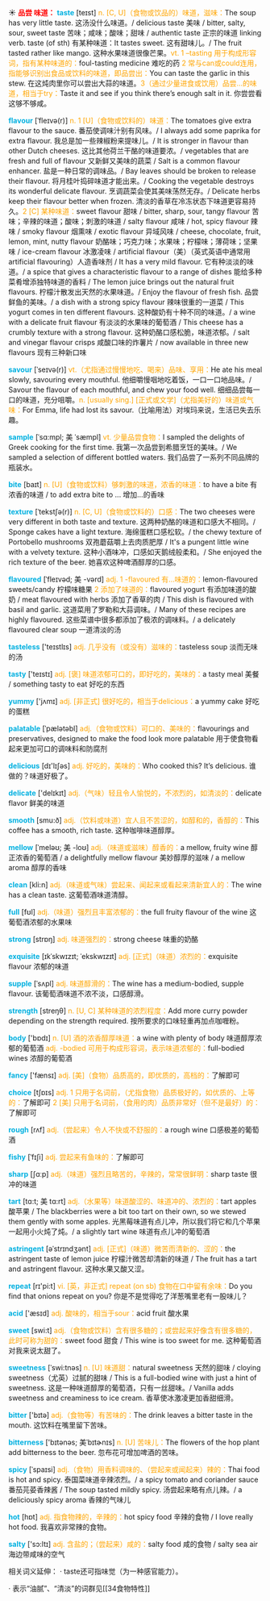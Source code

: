 ☀ <font color="red">**品尝 味道：**</font>
<font color="sky blue">**taste**</font> [teɪst] 
<font color="orange">n. [C, U]（食物或饮品的）味道，滋味：</font>The soup has very little taste. 这汤没什么味道。/ delicious taste 美味 / bitter, salty, sour, sweet taste 苦味；咸味；酸味；甜味 / authentic taste 正宗的味道 linking verb. taste (of sth) 有某种味道：</font>It tastes sweet. 这有甜味儿。/ The fruit tasted rather like mango. 这种水果味道很像芒果。<font color="orange">vt. 1 –tasting 用于构成形容词，指有某种味道的：</font>foul-tasting medicine 难吃的药 <font color="orange">2 常与can或could连用，指能够识别出食品或饮料的味道，即品尝出：</font>You can taste the garlic in this stew. 在这炖肉里你可以尝出大蒜的味道。<font color="orange">3（通过少量进食或饮用）品尝…的味道，相当于try：</font>Taste it and see if you think there’s enough salt in it. 你尝尝看这够不够咸。
           
<font color="sky blue">**flavour**</font> [ˈfleɪvə(r)]
<font color="orange">n. 1 [U]（食物或饮料的）味道：</font>The tomatoes give extra flavour to the sauce. 番茄使调味汁别有风味。/ I always add some paprika for extra flavour. 我总是加一些辣椒粉来提味儿。/ It is stronger in flavour than other Dutch cheeses. 这比其他荷兰干酪的味道要浓。/ vegetables that are fresh and full of flavour 又新鲜又美味的蔬菜 / Salt is a common flavour enhancer. 盐是一种日常的调味品。/ Bay leaves should be broken to release their flavour. 将月桂叶捣碎味道才能出来。/ Cooking the vegetable destroys its wonderful delicate flavour. 烹调蔬菜会使其美味荡然无存。/ Delicate herbs keep their flavour better when frozen. 清淡的香草在冷冻状态下味道更容易持久。<font color="orange">2 [C] 某种味道：</font>sweet flavour 甜味 / bitter, sharp, sour, tangy flavour 苦味；辛辣的味道；酸味；刺激的味道 / salty flavour 咸味 / hot, spicy flavour 辣味 / smoky flavour 烟熏味 / exotic flavour 异域风味 / cheese, chocolate, fruit, lemon, mint, nutty flavour 奶酪味；巧克力味；水果味；柠檬味；薄荷味；坚果味 / ice-cream flavour 冰激凌味 / artificial flavour（美）（英式英语中通常用artificial flavouring）人造香味剂 / It has a very mild flavour. 它有种淡淡的味道。/ a spice that gives a characteristic flavour to a range of dishes 能给多种菜肴增添独特味道的香料 / The lemon juice brings out the natural fruit flavours. 柠檬汁散发出天然的水果味道。/ Enjoy the flavour of fresh fish. 品尝鲜鱼的美味。/ a dish with a strong spicy flavour 辣味很重的一道菜 / This yogurt comes in ten different flavours. 这种酸奶有十种不同的味道。/ a wine with a delicate fruit flavour 有淡淡的水果味的葡萄酒 / This cheese has a crumbly texture with a strong flavour. 这种奶酪口感松脆，味道浓郁。/ salt and vinegar flavour crisps 咸酸口味的炸薯片 / now available in three new flavours 现有三种新口味
           
<font color="sky blue">**savour**</font> [ˈseɪvə(r)]
<font color="orange">vt.（尤指通过慢慢地吃、喝来）品味、享用：</font>He ate his meal slowly, savouring every mouthful. 他细嚼慢咽地吃着饭，一口一口地品味。/ Savour the flavour of each mouthful, and chew your food well. 细细品尝每一口的味道，充分咀嚼。<font color="orange">n. [usually sing.] [正式或文学]（尤指美好的）味道或气味：</font>For Emma, life had lost its savour.（比喻用法）对埃玛来说，生活已失去乐趣。
           
<font color="sky blue">**sample**</font> [ˈsɑ:mpl; 美 ˈsæmpl]
<font color="orange">vt. 少量品尝食物：</font>I sampled the delights of Greek cooking for the first time. 我第一次品尝到希腊烹饪的美味。/ We sampled a selection of different bottled waters. 我们品尝了一系列不同品牌的瓶装水。

<font color="sky blue">**bite**</font> [baɪt] 
<font color="orange">n. [U]（食物或饮料）够刺激的味道，浓香的味道：</font>to have a bite 有浓香的味道 / to add extra bite to ... 增加…的香味
           
<font color="sky blue">**texture**</font> [ˈtekstʃə(r)]
<font color="orange">n. [C, U]（食物或饮料的）口感：</font>The two cheeses were very different in both taste and texture. 这两种奶酪的味道和口感大不相同。/ Sponge cakes have a light texture. 海绵蛋糕口感松软。/ the chewy texture of Portobello mushrooms 双孢蘑菇嚼上去肉质肥厚 / It's a pungent little wine with a velvety texture. 这种小酒味冲，口感如天鹅绒般柔和。/ She enjoyed the rich texture of the beer. 她喜欢这种啤酒醇厚的口感。
           
<font color="sky blue">**flavoured**</font> [ˈfleɪvəd; 美 -vərd]
<font color="orange">adj. 1 -flavoured 有…味道的：</font>lemon-flavoured sweets/candy 柠檬味糖果 <font color="orange">2 添加了味道的：</font>flavoured yogurt 有添加味道的酸奶 / meat flavoured with herbs 添加了香草的肉 / This dish is flavoured with basil and garlic. 这道菜用了罗勒和大蒜调味。/ Many of these recipes are highly flavoured. 这些菜谱中很多都添加了极浓的调味料。/ a delicately flavoured clear soup 一道清淡的汤

<font color="sky blue">**tasteless**</font> ['teɪstlɪs] 
<font color="orange">adj. 几乎没有（或没有）滋味的：</font>tasteless soup 淡而无味的汤

<font color="sky blue">**tasty**</font> ['teɪstɪ] 
<font color="orange">adj. [褒] 味道浓郁可口的，即好吃的，美味的：</font>a tasty meal 美餐 / something tasty to eat 好吃的东西

<font color="sky blue">**yummy**</font> ['jʌmɪ] 
<font color="orange">adj. [非正式] 很好吃的，相当于delicious：</font>a yummy cake 好吃的蛋糕
           
<font color="sky blue">**palatable**</font> [ˈpælətəbl]
<font color="orange">adj.（食物或饮料）可口的、美味的：</font>flavourings and preservatives, designed to make the food look more palatable 用于使食物看起来更加可口的调味料和防腐剂

<font color="sky blue">**delicious**</font> [dɪ'lɪʃəs] 
<font color="orange">adj. 好吃的，美味的：</font>Who cooked this? It’s delicious. 谁做的？味道好极了。

<font color="sky blue">**delicate**</font> ['delɪkɪt] 
<font color="orange">adj.（气味）轻且令人愉悦的，不浓烈的，如清淡的：</font>delicate flavor 鲜美的味道

<font color="sky blue">**smooth**</font> [smu:ð] 
<font color="orange">adj.（饮料或味道）宜人且不苦涩的，如醇和的，香醇的：</font>This coffee has a smooth, rich taste. 这种咖啡味道醇厚。
           
<font color="sky blue">**mellow**</font> [ˈmeləʊ; 美 -loʊ]
<font color="orange">adj.（味道或滋味）醇香的：</font>a mellow, fruity wine 醇正浓香的葡萄酒 / a delightfully mellow flavour 美妙醇厚的滋味 / a mellow aroma 醇厚的香味

<font color="sky blue">**clean**</font> [kli:n] 
<font color="orange">adj.（味道或气味）尝起来、闻起来或看起来清新宜人的：</font>The wine has a clean taste. 这葡萄酒味道清醇。

<font color="sky blue">**full**</font> [fʊl] 
<font color="orange">adj.（味道）强烈且丰富浓郁的：</font>the full fruity flavour of the wine 这葡萄酒浓郁的水果味

<font color="sky blue">**strong**</font> [strɒŋ] 
<font color="orange">adj. 味道强烈的：</font>strong cheese 味重的奶酪
             
<font color="sky blue">**exquisite**</font> [ɪkˈskwɪzɪt; ˈekskwɪzɪt]
<font color="orange">adj. [正式]（味道）浓烈的：</font>exquisite flavour 浓郁的味道         

<font color="sky blue">**supple**</font> [ˈsʌpl]
<font color="orange">adj. 味道醇滑的：</font>The wine has a medium-bodied, supple flavour. 该葡萄酒味道不浓不淡，口感醇滑。

<font color="sky blue">**strength**</font> [streŋθ] 
<font color="orange">n. [U, C] 某种味道的浓烈程度：</font>Add more curry powder depending on the strength required. 按所要求的口味轻重再加点咖喱粉。

<font color="sky blue">**body**</font> ['bɒdɪ] 
<font color="orange">n. [U] 酒的浓香醇厚味道：</font>a wine with plenty of body 味道醇厚浓郁的葡萄酒 <font color="orange">adj. -bodied 可用于构成形容词，表示味道浓郁的：</font>full-bodied wines 浓醇的葡萄酒

<font color="sky blue">**fancy**</font> ['fænsɪ] 
<font color="orange">adj. [美]（食物）品质高的，即优质的，高档的：</font>了解即可

<font color="sky blue">**choice**</font> [tʃɒɪs] 
<font color="orange">adj. 1 只用于名词前，（尤指食物）品质极好的，如优质的、上等的：</font>了解即可 <font color="orange">2 [美] 只用于名词前，（食用的肉）品质非常好（但不是最好）的：</font>了解即可

<font color="sky blue">**rough**</font> [rʌf] 
<font color="orange">adj.（尝起来）令人不快或不舒服的：</font>a rough wine 口感极差的葡萄酒
           
<font color="sky blue">**fishy**</font> [ˈfɪʃi]
<font color="orange">adj. 尝起来有鱼味的：</font>了解即可

<font color="sky blue">**sharp**</font> [ʃɑːp] 
<font color="orange">adj.（味道）强烈且略苦的，辛辣的，常常很鲜明：</font>sharp taste 很冲的味道
           
<font color="sky blue">**tart**</font> [tɑ:t; 美 tɑ:rt]
<font color="orange">adj.（水果等）味道酸涩的、味道冲的、浓烈的：</font>tart apples 酸苹果 / The blackberries were a bit too tart on their own, so we stewed them gently with some apples. 光黑莓味道有点儿冲，所以我们将它和几个苹果一起用小火炖了炖。/ a slightly tart wine 味道有点儿冲的葡萄酒           

<font color="sky blue">**astringent**</font> [əˈstrɪndʒənt]
<font color="orange">adj. [正式]（味道）微苦而清新的、涩的：</font>the astringent taste of lemon juice 柠檬汁微苦却清新的味道 / The fruit has a tart and astringent flavour. 这种水果又酸又涩。

<font color="sky blue">**repeat**</font> [rɪ'pi:t] 
<font color="orange">vi. [英，非正式] repeat (on sb) 食物在口中留有余味：</font>Do you find that onions repeat on you? 你是不是觉得吃了洋葱嘴里老有一股味儿？

<font color="sky blue">**acid**</font> ['æsɪd] 
<font color="orange">adj. 酸味的，相当于sour：</font>acid fruit 酸水果

<font color="sky blue">**sweet**</font> [swi:t] 
<font color="orange">adj.（食物或饮料）含有很多糖的；或尝起来好像含有很多糖的，此时可称为甜的：</font>sweet food 甜食 / This wine is too sweet for me. 这种葡萄酒对我来说太甜了。
           
<font color="sky blue">**sweetness**</font> [ˈswi:tnəs]
<font color="orange">n. [U] 味道甜：</font>natural sweetness 天然的甜味 / cloying sweetness（尤英）过腻的甜味 / This is a full-bodied wine with just a hint of sweetness. 这是一种味道醇厚的葡萄酒，只有一丝甜味。/ Vanilla adds sweetness and creaminess to ice cream. 香草使冰激凌更加香甜细滑。
 
<font color="sky blue">**bitter**</font> ['bɪtə] 
<font color="orange">adj.（食物等）有苦味的：</font>The drink leaves a bitter taste in the mouth. 这饮料在嘴里留下苦味。
           
<font color="sky blue">**bitterness**</font> ['bɪtənəs; 美ˈbɪtɚnɪs]
<font color="orange">n. [U] 苦味儿：</font>The flowers of the hop plant add bitterness to the beer. 忽布花可增加啤酒的苦味。
           
<font color="sky blue">**spicy**</font> [ˈspaɪsi]
<font color="orange">adj.（食物）用香料调味的、（尝起来或闻起来）辣的：</font>Thai food is hot and spicy. 泰国菜味道辛辣浓烈。/ a spicy tomato and coriander sauce 番茄芫荽香辣酱 / The soup tasted mildly spicy. 汤尝起来略有点儿辣。/ a deliciously spicy aroma 香辣的气味儿

<font color="sky blue">**hot**</font> [hɒt] 
<font color="orange">adj. 指食物辣的，辛辣的：</font>hot spicy food 辛辣的食物 / I love really hot food. 我喜欢非常辣的食物。

<font color="sky blue">**salty**</font> ['sɔ:ltɪ] 
<font color="orange">adj. 含盐的；（尝起来）咸的：</font>salty food 咸的食物 / salty sea air 海边带咸味的空气

相关词义延伸：
· taste还可指味觉（为一种感官能力）。

· 表示“油腻”、“清淡”的词群见[[34食物特性]]
